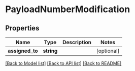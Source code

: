 # PayloadNumberModification

## Properties
Name | Type | Description | Notes
------------ | ------------- | ------------- | -------------
**assigned_to** | **string** |  | [optional] 

[[Back to Model list]](../README.md#documentation-for-models) [[Back to API list]](../README.md#documentation-for-api-endpoints) [[Back to README]](../README.md)



